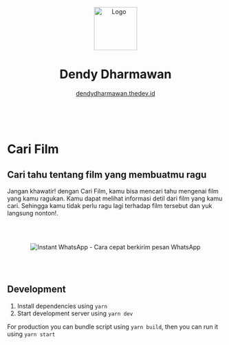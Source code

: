 <div align="center">
  <img alt="Logo" src="https://tfjgyftazzpzzndywyan.supabase.in/storage/v1/object/sign/dendyportofolio/projects/dendy logo.png?token=eyJhbGciOiJIUzI1NiIsInR5cCI6IkpXVCJ9.eyJ1cmwiOiJkZW5keXBvcnRvZm9saW8vcHJvamVjdHMvZGVuZHkgbG9nby5wbmciLCJpYXQiOjE2MzE4NTE5NDksImV4cCI6MTk0NzIxMTk0OX0.tOt7vuVbX95wY5YgCiKyXGkaW6v80BZ8KJvcpKHgEbI" width="100" />
</div>
<h1 align="center">
  Dendy Dharmawan
</h1>
<p align="center">
  <a href="https://dendydharmawan.thedev.id/" target="_blank">dendydharmawan.thedev.id</a>
</p>

</br>
</br>
</br>

# Cari Film

## Cari tahu tentang film yang membuatmu ragu

Jangan khawatir! dengan Cari Film, kamu bisa mencari tahu mengenai film yang kamu ragukan. Kamu dapat melihat informasi detil dari film yang kamu cari. Sehingga kamu tidak perlu ragu lagi terhadap film tersebut dan yuk langsung nonton!.

</br>
</br>
<p align="center">
  <img src="https://tfjgyftazzpzzndywyan.supabase.in/storage/v1/object/sign/dendyportofolio/projects/screely-1631851805765.png?token=eyJhbGciOiJIUzI1NiIsInR5cCI6IkpXVCJ9.eyJ1cmwiOiJkZW5keXBvcnRvZm9saW8vcHJvamVjdHMvc2NyZWVseS0xNjMxODUxODA1NzY1LnBuZyIsImlhdCI6MTYzMTg1MTg4MywiZXhwIjoxOTQ3MjExODgzfQ.rl73Ei_mmJbYt_whYpHZ4EcE8ASxbvjDGDOtcPt0DXM" alt="Instant WhatsApp - Cara cepat berkirim pesan WhatsApp">
</p>
</br>
</br>

## Development

1. Install dependencies using `yarn`
2. Start development server using `yarn dev`

For production you can bundle script using `yarn build`, then you can run it using `yarn start`

